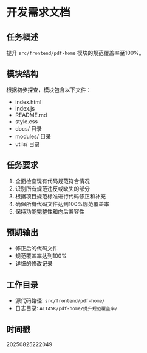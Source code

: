 # 开发需求文档

## 任务概述
提升 `src/frontend/pdf-home` 模块的规范覆盖率至100%。

## 模块结构
根据初步探查，模块包含以下文件：
- index.html
- index.js  
- README.md
- style.css
- docs/ 目录
- modules/ 目录
- utils/ 目录

## 任务要求
1. 全面检查现有代码规范符合情况
2. 识别所有规范违反或缺失的部分
3. 根据项目规范标准进行代码修正和补充
4. 确保所有代码文件达到100%规范覆盖率
5. 保持功能完整性和向后兼容性

## 预期输出
- 修正后的代码文件
- 规范覆盖率达到100%
- 详细的修改记录

## 工作目录
- 源代码路径: `src/frontend/pdf-home/`
- 日志目录: `AITASK/pdf-home/提升规范覆盖率/`

## 时间戳
20250825222049